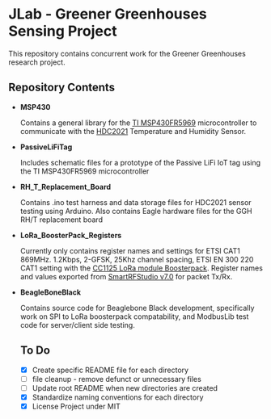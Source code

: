 # JLab - Greener Greenhouses Sensing Project

This repository contains concurrent work for the Greener Greenhouses research project.

## Repository Contents

- **MSP430**
  
    Contains a general library for the [TI MSP430FR5969](https://www.ti.com/tool/MSP-EXP430FR5969?DCMP=mcugen&HQS=ep-mcu-msp-mcugen-mspblog-pf1-en) microcontroller to communicate with the [HDC2021](https://www.ti.com/product/HDC2021?utm_source=google&utm_medium=cpc&utm_campaign=asc-null-null-GPN_EN-cpc-pf-google-wwe&utm_content=HDC2021&ds_k=HDC2021&DCM=yes&gclid=Cj0KCQjwrfymBhCTARIsADXTabmBxpIyiHJQwz-0fqVoGLloWWmzIEXDT699dNn-ivyHtGXB0x-GpR8aAtybEALw_wcB&gclsrc=aw.ds) Temperature and Humidity Sensor.
  
- **PassiveLiFiTag**

    Includes schematic files for a prototype of the Passive LiFi IoT tag using the TI MSP430FR5969 microcontroller

- **RH_T_Replacement_Board**

    Contains .ino test harness and data storage files for HDC2021 sensor testing using Arduino. Also contains Eagle hardware files for the GGH RH/T replacement board
    
- **LoRa_BoosterPack_Registers**

    Currently only contains register names and settings for ETSI CAT1 869MHz. 1.2Kbps, 2-GFSK, 25Khz channel spacing, ETSI EN 300 220 CAT1 setting with the [CC1125 LoRa module Boosterpack](https://www.ti.com/tool/BOOSTXL-CC1125). Register names and values exported from [SmartRFStudio v7.0](https://www.ti.com/tool/SMARTRFTM-STUDIO) for packet Tx/Rx.

- **BeagleBoneBlack**

    Contains source code for Beaglebone Black development, specifically work on SPI to LoRa boosterpack compatability, and ModbusLib test code for server/client side testing.

  ## To Do

  - [x] Create specific README file for each directory
  - [ ] file cleanup - remove defunct or unnecessary files
  - [ ] Update root README when new directories are created
  - [x] Standardize naming conventions for each directory
  - [x] License Project under MIT

